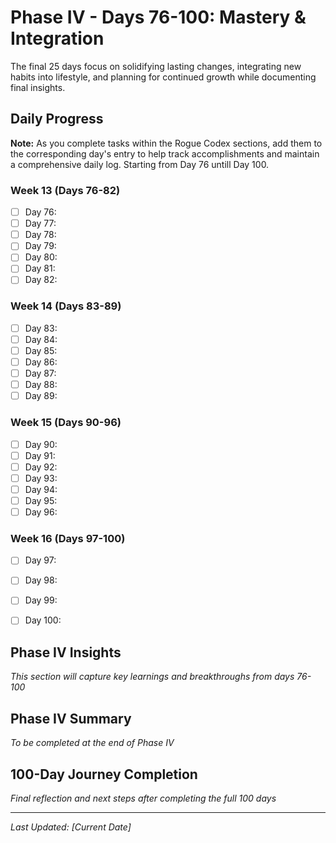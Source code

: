# Phase IV - Days 76-100: Mastery & Integration

The final 25 days focus on solidifying lasting changes, integrating new habits into lifestyle, and planning for continued growth while documenting final insights.

## Daily Progress

**Note:** As you complete tasks within the Rogue Codex sections, add them to the corresponding day's entry to help track accomplishments and maintain a comprehensive daily log. Starting from Day 76 untill Day 100.

### Week 13 (Days 76-82)
- [ ] Day 76: 
- [ ] Day 77: 
- [ ] Day 78: 
- [ ] Day 79: 
- [ ] Day 80: 
- [ ] Day 81: 
- [ ] Day 82: 

### Week 14 (Days 83-89)
- [ ] Day 83: 
- [ ] Day 84: 
- [ ] Day 85: 
- [ ] Day 86: 
- [ ] Day 87: 
- [ ] Day 88: 
- [ ] Day 89: 

### Week 15 (Days 90-96)
- [ ] Day 90: 
- [ ] Day 91: 
- [ ] Day 92: 
- [ ] Day 93: 
- [ ] Day 94: 
- [ ] Day 95: 
- [ ] Day 96: 

### Week 16 (Days 97-100)
- [ ] Day 97: 
- [ ] Day 98: 
- [ ] Day 99: 
- [ ] Day 100: 



## Phase IV Insights

*This section will capture key learnings and breakthroughs from days 76-100*

## Phase IV Summary

*To be completed at the end of Phase IV*

## 100-Day Journey Completion

*Final reflection and next steps after completing the full 100 days*

---

*Last Updated: [Current Date]* 